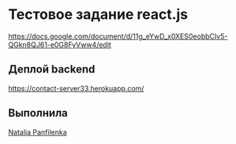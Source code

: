 # Тестовое задание react.js

https://docs.google.com/document/d/11g_eYwD_x0XES0eobbCIv5-QGkn8QJ61-e0G8FyVww4/edit

## Деплой backend

https://contact-server33.herokuapp.com/

## Выполнила

<a href="https://github.com/choco-cat">Natalia Panfilenka </a>
